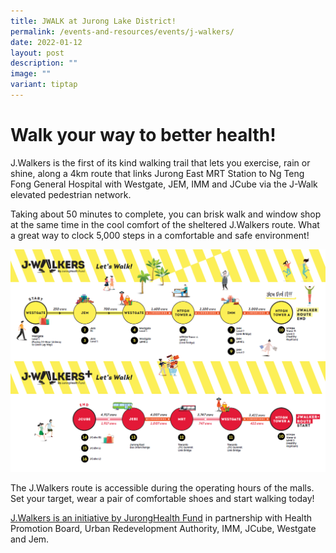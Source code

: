 ```yaml
---
title: JWALK at Jurong Lake District!
permalink: /events-and-resources/events/j-walkers/
date: 2022-01-12
layout: post
description: ""
image: ""
variant: tiptap
---
```

# Walk your way to better health!

J.Walkers is the first of its kind walking trail that lets you exercise, rain or shine, along a 4km route that links Jurong East MRT Station to Ng Teng Fong General Hospital with Westgate, JEM, IMM and JCube via the J-Walk elevated pedestrian network. 

Taking about 50 minutes to complete, you can brisk walk and window shop at the same time in the cool comfort of the sheltered J.Walkers route. What a great way to clock 5,000 steps in a comfortable and safe environment! 

![Alt text for image on Isomer site](/images/jwalkersmap.jpg)

The J.Walkers route is accessible during the operating hours of the malls. Set your target, wear a pair of comfortable shoes and start walking today!

[J.Walkers is an initiative by JurongHealth Fund](https://www.ntfgh.com.sg/Pages/J-Walkers.aspx) in partnership with Health Promotion Board, Urban Redevelopment Authority, IMM, JCube, Westgate and Jem.